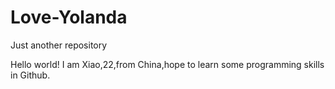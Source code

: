 # Love-Yolanda
Just another repository

Hello world!
I am Xiao,22,from China,hope to learn some programming skills in Github.
